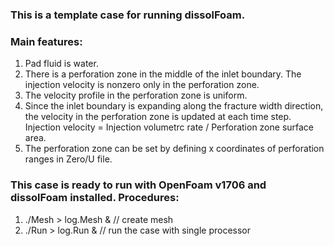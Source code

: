 ### This is a template case for running dissolFoam.
### Main features:
1. Pad fluid is water.
2. There is a perforation zone in the middle of the inlet boundary. The injection velocity is nonzero only in the perforation zone. 
3. The velocity profile in the perforation zone is uniform.
4. Since the inlet boundary is expanding along the fracture width direction, the velocity in the perforation zone is updated at each time step. Injection velocity = Injection volumetrc rate / Perforation zone surface area.
5. The perforation zone can be set by defining x coordinates of perforation ranges in Zero/U file.
### This case is ready to run with OpenFoam v1706 and dissolFoam installed. Procedures:
1. ./Mesh > log.Mesh & // create mesh
2. ./Run > log.Run & // run the case with single processor